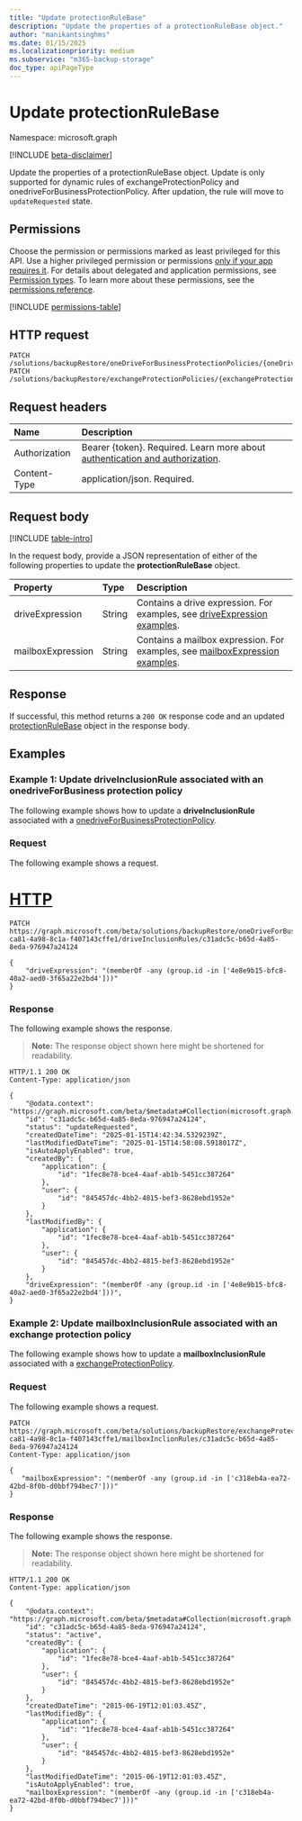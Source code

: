 ```yaml
---
title: "Update protectionRuleBase"
description: "Update the properties of a protectionRuleBase object."
author: "manikantsinghms"
ms.date: 01/15/2025
ms.localizationpriority: medium
ms.subservice: "m365-backup-storage"
doc_type: apiPageType
---
```


# Update protectionRuleBase

Namespace: microsoft.graph

[!INCLUDE [beta-disclaimer](../../includes/beta-disclaimer.md)]

Update the properties of a protectionRuleBase object.
Update is only supported for dynamic rules of exchangeProtectionPolicy and onedriveForBusinessProtectionPolicy.
After updation, the rule will move to `updateRequested` state.

## Permissions

Choose the permission or permissions marked as least privileged for this API. Use a higher privileged permission or permissions [only if your app requires it](/graph/permissions-overview#best-practices-for-using-microsoft-graph-permissions). For details about delegated and application permissions, see [Permission types](/graph/permissions-overview#permission-types). To learn more about these permissions, see the [permissions reference](/graph/permissions-reference).

<!-- {
  "blockType": "permissions",
  "name": "protectionrulebase-update-permissions"
}
-->
[!INCLUDE [permissions-table](../includes/permissions/protectionrulebase-update-permissions.md)]

## HTTP request

<!-- {
  "blockType": "ignored"
}
-->
``` http
PATCH /solutions/backupRestore/oneDriveForBusinessProtectionPolicies/{oneDriveForBusinessProtectionPolicyId}/driveInclusionRules/{driveProtectionRuleId}
PATCH /solutions/backupRestore/exchangeProtectionPolicies/{exchangeProtectionPolicyId}/mailboxInclusionRules/{mailboxProtectionRuleId}
```

## Request headers

|Name|Description|
|:---|:---|
|Authorization|Bearer {token}. Required. Learn more about [authentication and authorization](/graph/auth/auth-concepts).|
|Content-Type|application/json. Required.|

## Request body

[!INCLUDE [table-intro](../../includes/update-property-table-intro.md)]

In the request body, provide a JSON representation of either of the following properties to update the **protectionRuleBase** object.

|Property|Type|Description|
|:---|:---|:---|
|driveExpression|String|Contains a drive expression. For examples, see [driveExpression examples](../resources/driveprotectionrule.md#driveexpression-examples).|
|mailboxExpression|String|Contains a mailbox expression. For examples, see [mailboxExpression examples](../resources/mailboxprotectionrule.md#mailboxexpression-examples).|


## Response

If successful, this method returns a `200 OK` response code and an updated [protectionRuleBase](../resources/protectionrulebase.md) object in the response body.

## Examples

### Example 1: Update driveInclusionRule associated with an onedriveForBusiness protection policy

The following example shows how to update a **driveInclusionRule** associated with a [onedriveForBusinessProtectionPolicy](../resources/onedriveforbusinessprotectionpolicy.md).

### Request

The following example shows a request.

# [HTTP](#tab/http)
<!-- {
  "blockType": "request",
  "name": "update_driveInclusionRule"
}
-->
``` http
PATCH https://graph.microsoft.com/beta/solutions/backupRestore/oneDriveForBusinessProtectionPolicies/e267a763-ca81-4a98-8c1a-f407143cffe1/driveInclusionRules/c31adc5c-b65d-4a85-8eda-976947a24124

{
    "driveExpression": "(memberOf -any (group.id -in ['4e8e9b15-bfc8-40a2-aed0-3f65a22e2bd4']))"
}
```


### Response

The following example shows the response.
>**Note:** The response object shown here might be shortened for readability.
<!-- {
  "blockType": "response",
  "truncated": true,
  "@odata.type": "microsoft.graph.driveProtectionRule"
}
-->
``` http
HTTP/1.1 200 OK
Content-Type: application/json

{
    "@odata.context": "https://graph.microsoft.com/beta/$metadata#Collection(microsoft.graph.driveProtectionRule)",
    "id": "c31adc5c-b65d-4a85-8eda-976947a24124",
    "status": "updateRequested",
    "createdDateTime": "2025-01-15T14:42:34.5329239Z",
    "lastModifiedDateTime": "2025-01-15T14:58:08.5918017Z",
    "isAutoApplyEnabled": true,
    "createdBy": {
        "application": {
            "id": "1fec8e78-bce4-4aaf-ab1b-5451cc387264"
        },
        "user": {
            "id": "845457dc-4bb2-4815-bef3-8628ebd1952e"
        }
    },
    "lastModifiedBy": {
        "application": {
            "id": "1fec8e78-bce4-4aaf-ab1b-5451cc387264"
        },
        "user": {
            "id": "845457dc-4bb2-4815-bef3-8628ebd1952e"
        }
    },
    "driveExpression": "(memberOf -any (group.id -in ['4e8e9b15-bfc8-40a2-aed0-3f65a22e2bd4']))",
}
```

### Example 2: Update mailboxInclusionRule associated with an exchange protection policy

The following example shows how to update a **mailboxInclusionRule** associated with a [exchangeProtectionPolicy](../resources/exchangeprotectionpolicy.md).

### Request

The following example shows a request.
<!-- {
  "blockType": "request",
  "name": "update_mailboxInclusionRule"
}
-->
``` http
PATCH https://graph.microsoft.com/beta/solutions/backupRestore/exchangeProtectionPolicies/e267a763-ca81-4a98-8c1a-f407143cffe1/mailboxInclionRules/c31adc5c-b65d-4a85-8eda-976947a24124
Content-Type: application/json

{
   "mailboxExpression": "(memberOf -any (group.id -in ['c318eb4a-ea72-42bd-8f0b-d0bbf794bec7']))"
}
```


### Response

The following example shows the response.
>**Note:** The response object shown here might be shortened for readability.
<!-- {
  "blockType": "response",
  "truncated": true,
  "@odata.type": "microsoft.graph.mailboxProtectionRule"
}
-->
``` http
HTTP/1.1 200 OK
Content-Type: application/json

{
    "@odata.context": "https://graph.microsoft.com/beta/$metadata#Collection(microsoft.graph.mailboxProtectionRule)",
    "id": "c31adc5c-b65d-4a85-8eda-976947a24124",
    "status": "active",
    "createdBy": {
        "application": {
            "id": "1fec8e78-bce4-4aaf-ab1b-5451cc387264"
        },
        "user": {
            "id": "845457dc-4bb2-4815-bef3-8628ebd1952e"
        }
    },
    "createdDateTime": "2015-06-19T12:01:03.45Z",
    "lastModifiedBy": {
        "application": {
            "id": "1fec8e78-bce4-4aaf-ab1b-5451cc387264"
        },
        "user": {
            "id": "845457dc-4bb2-4815-bef3-8628ebd1952e"
        }
    },
    "lastModifiedDateTime": "2015-06-19T12:01:03.45Z",
    "isAutoApplyEnabled": true,
    "mailboxExpression": "(memberOf -any (group.id -in ['c318eb4a-ea72-42bd-8f0b-d0bbf794bec7']))"
}
```